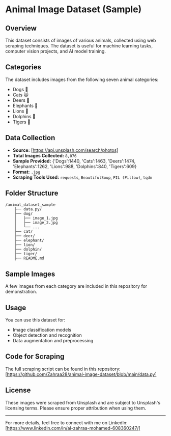 # Animal Image Dataset (Sample)

## Overview

This dataset consists of images of various animals, collected using web scraping techniques. The dataset is useful for machine learning tasks, computer vision projects, and AI model training.

## Categories

The dataset includes images from the following seven animal categories:

- Dogs 🐶
- Cats 🐱
- Deers 🦌
- Elephants 🐘
- Lions 🦁
- Dolphins 🐬
- Tigers 🐯

## Data Collection

- **Source:** [https://api.unsplash.com/search/photos]
- **Total Images Collected:** `8,076`
- **Sample Provided:** {'Dogs':1440, 'Cats':1463, 'Deers':1474, 'Elephants':1262, 'Lions':988, 'Dolphins':840, 'Tigers':609}
- **Format:** `.jpg`
- **Scraping Tools Used:** `requests`, `BeautifulSoup`, `PIL (Pillow)`, `tqdm`

## Folder Structure

```
/animal_dataset_sample
    ├── data.py/
    ├── dog/
    │   ├── image_1.jpg
    │   ├── image_2.jpg
    │   └── ...
    ├── cat/
    ├── deer/
    ├── elephant/
    ├── lion/
    ├── dolphin/
    ├── tiger/
    ├── README.md
```

## Sample Images

A few images from each category are included in this repository for demonstration.

## Usage

You can use this dataset for:

- Image classification models
- Object detection and recognition
- Data augmentation and preprocessing

## Code for Scraping

The full scraping script can be found in this repository: [https://github.com/Zahraa28/animal-image-dataset/blob/main/data.py]

## License

These images were scraped from Unsplash and are subject to Unsplash's licensing terms. Please ensure proper attribution when using them.

---

For more details, feel free to connect with me on LinkedIn: [https://www.linkedin.com/in/al-zahraa-mohamed-608360247/]

